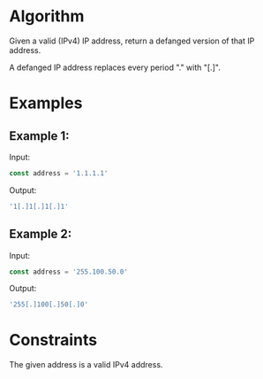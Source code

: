 # Algorithm

Given a valid (IPv4) IP address, return a defanged version of that IP address.

A defanged IP address replaces every period "." with "[.]".

# Examples

## Example 1:

Input:

```javascript
const address = '1.1.1.1'
```

Output:

```javascript
'1[.]1[.]1[.]1'
```

## Example 2:

Input:

```javascript
const address = '255.100.50.0'
```

Output:

```javascript
'255[.]100[.]50[.]0'
```

# Constraints

The given address is a valid IPv4 address.

